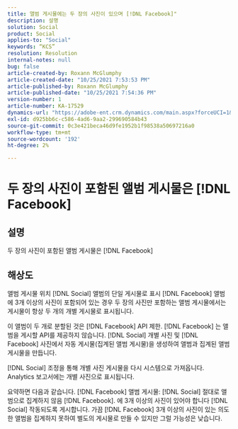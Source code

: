 ```yaml
---
title: 앨범 게시물에는 두 장의 사진이 있으며 [!DNL Facebook]"
description: 설명
solution: Social
product: Social
applies-to: "Social"
keywords: “KCS”
resolution: Resolution
internal-notes: null
bug: false
article-created-by: Roxann McGlumphy
article-created-date: "10/25/2021 7:53:53 PM"
article-published-by: Roxann McGlumphy
article-published-date: "10/25/2021 7:54:36 PM"
version-number: 1
article-number: KA-17529
dynamics-url: "https://adobe-ent.crm.dynamics.com/main.aspx?forceUCI=1&pagetype=entityrecord&etn=knowledgearticle&id=1b947846-cd35-ec11-b6e6-000d3a3485ea"
exl-id: d925bb6c-c586-4ad6-9aa2-299690584b43
source-git-commit: 0c3e421beca46d9fe1952b1f98538a50697216a0
workflow-type: tm+mt
source-wordcount: '192'
ht-degree: 2%

---
```


# 두 장의 사진이 포함된 앨범 게시물은 [!DNL Facebook]

## 설명

두 장의 사진이 포함된 앨범 게시물은 [!DNL Facebook]

## 해상도


앨범 게시물 위치 [!DNL Social] 앨범의 단일 게시물로 표시 [!DNL Facebook] 앨범에 3개 이상의 사진이 포함되어 있는 경우 두 장의 사진만 포함하는 앨범 게시물에서는 게시물이 항상 두 개의 개별 게시물로 표시됩니다.

이 앨범이 두 개로 분할된 것은 [!DNL Facebook] API 제한. [!DNL Facebook] 는 앨범을 게시할 API를 제공하지 않습니다. [!DNL Social] 개별 사진 및 [!DNL Facebook] 사진에서 자동 게시물(집계된 앨범 게시물)을 생성하여 앨범과 집계된 앨범 게시물을 만듭니다.

[!DNL Social] 조정을 통해 개별 사진 게시물을 다시 시스템으로 가져옵니다. Analytics 보고서에는 개별 사진으로 표시됩니다.

요약하면 다음과 같습니다. [!DNL Facebook] 앨범 게시물: [!DNL Social] 절대로 앨범으로 집계하지 않음 [!DNL Facebook]. 에 3개 이상의 사진이 있어야 합니다 [!DNL Social] 작동되도록 게시합니다. 가끔 [!DNL Facebook] 3개 이상의 사진이 있는 의도한 앨범을 집계하지 못하여 별도의 게시물로 만들 수 있지만 그럴 가능성은 낮습니다.
